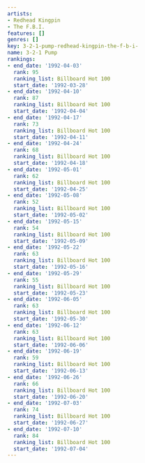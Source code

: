```yaml
---
artists:
- Redhead Kingpin
- The F.B.I.
features: []
genres: []
key: 3-2-1-pump-redhead-kingpin-the-f-b-i-
name: 3-2-1 Pump
rankings:
- end_date: '1992-04-03'
  rank: 95
  ranking_list: Billboard Hot 100
  start_date: '1992-03-28'
- end_date: '1992-04-10'
  rank: 87
  ranking_list: Billboard Hot 100
  start_date: '1992-04-04'
- end_date: '1992-04-17'
  rank: 73
  ranking_list: Billboard Hot 100
  start_date: '1992-04-11'
- end_date: '1992-04-24'
  rank: 68
  ranking_list: Billboard Hot 100
  start_date: '1992-04-18'
- end_date: '1992-05-01'
  rank: 62
  ranking_list: Billboard Hot 100
  start_date: '1992-04-25'
- end_date: '1992-05-08'
  rank: 52
  ranking_list: Billboard Hot 100
  start_date: '1992-05-02'
- end_date: '1992-05-15'
  rank: 54
  ranking_list: Billboard Hot 100
  start_date: '1992-05-09'
- end_date: '1992-05-22'
  rank: 63
  ranking_list: Billboard Hot 100
  start_date: '1992-05-16'
- end_date: '1992-05-29'
  rank: 55
  ranking_list: Billboard Hot 100
  start_date: '1992-05-23'
- end_date: '1992-06-05'
  rank: 63
  ranking_list: Billboard Hot 100
  start_date: '1992-05-30'
- end_date: '1992-06-12'
  rank: 63
  ranking_list: Billboard Hot 100
  start_date: '1992-06-06'
- end_date: '1992-06-19'
  rank: 59
  ranking_list: Billboard Hot 100
  start_date: '1992-06-13'
- end_date: '1992-06-26'
  rank: 66
  ranking_list: Billboard Hot 100
  start_date: '1992-06-20'
- end_date: '1992-07-03'
  rank: 74
  ranking_list: Billboard Hot 100
  start_date: '1992-06-27'
- end_date: '1992-07-10'
  rank: 84
  ranking_list: Billboard Hot 100
  start_date: '1992-07-04'
---
```


